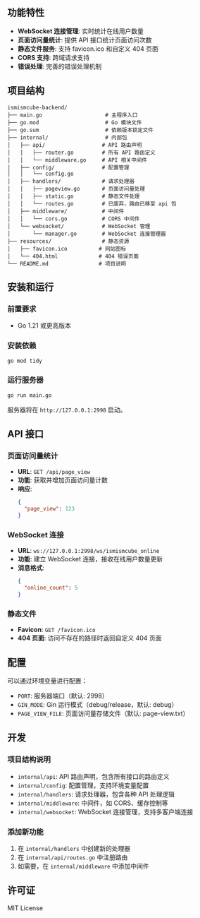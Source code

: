 ## 功能特性

- **WebSocket 连接管理**: 实时统计在线用户数量
- **页面访问量统计**: 提供 API 接口统计页面访问次数
- **静态文件服务**: 支持 favicon.ico 和自定义 404 页面
- **CORS 支持**: 跨域请求支持
- **错误处理**: 完善的错误处理机制

## 项目结构

```
ismismcube-backend/
├── main.go                    # 主程序入口
├── go.mod                     # Go 模块文件
├── go.sum                     # 依赖版本锁定文件
├── internal/                  # 内部包
│   ├── api/                  # API 路由声明
│   │   ├── router.go         # 所有 API 路由定义
│   │   └── middleware.go     # API 相关中间件
│   ├── config/               # 配置管理
│   │   └── config.go
│   ├── handlers/             # 请求处理器
│   │   ├── pageview.go       # 页面访问量处理
│   │   ├── static.go         # 静态文件处理
│   │   └── routes.go         # 已废弃，路由已移至 api 包
│   ├── middleware/           # 中间件
│   │   └── cors.go           # CORS 中间件
│   └── websocket/            # WebSocket 管理
│       └── manager.go        # WebSocket 连接管理器
├── resources/                # 静态资源
│   ├── favicon.ico          # 网站图标
│   └── 404.html             # 404 错误页面
└── README.md                # 项目说明
```

## 安装和运行

### 前置要求

- Go 1.21 或更高版本

### 安装依赖

```bash
go mod tidy
```

### 运行服务器

```bash
go run main.go
```

服务器将在 `http://127.0.0.1:2998` 启动。

## API 接口

### 页面访问量统计

- **URL**: `GET /api/page_view`
- **功能**: 获取并增加页面访问量计数
- **响应**: 
  ```json
  {
    "page_view": 123
  }
  ```

### WebSocket 连接

- **URL**: `ws://127.0.0.1:2998/ws/ismismcube_online`
- **功能**: 建立 WebSocket 连接，接收在线用户数量更新
- **消息格式**:
  ```json
  {
    "online_count": 5
  }
  ```

### 静态文件

- **Favicon**: `GET /favicon.ico`
- **404 页面**: 访问不存在的路径时返回自定义 404 页面

## 配置

可以通过环境变量进行配置：

- `PORT`: 服务器端口（默认: 2998）
- `GIN_MODE`: Gin 运行模式（debug/release，默认: debug）
- `PAGE_VIEW_FILE`: 页面访问量存储文件（默认: page-view.txt）

## 开发

### 项目结构说明

- `internal/api`: API 路由声明，包含所有接口的路由定义
- `internal/config`: 配置管理，支持环境变量配置
- `internal/handlers`: 请求处理器，包含各种 API 处理逻辑
- `internal/middleware`: 中间件，如 CORS、缓存控制等
- `internal/websocket`: WebSocket 连接管理，支持多客户端连接

### 添加新功能

1. 在 `internal/handlers` 中创建新的处理器
2. 在 `internal/api/routes.go` 中注册路由
3. 如需要，在 `internal/middleware` 中添加中间件

## 许可证

MIT License
